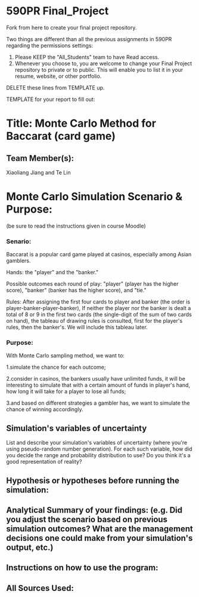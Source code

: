 # 590PR Final_Project
Fork from here to create your final project repository.

Two things are different than all the previous assignments in 590PR regarding the permissions settings:

1. Please KEEP the "All_Students" team to have Read access.  
2. Whenever you choose to, you are welcome to change your Final Project repository to private or to public.  This will enable you to list it in your resume, website, or other portfolio.

DELETE these lines from TEMPLATE up.

TEMPLATE for your report to fill out:

# Title: Monte Carlo Method for Baccarat (card game)
## Team Member(s):
Xiaoliang Jiang and Te Lin

# Monte Carlo Simulation Scenario & Purpose:
(be sure to read the instructions given in course Moodle)
### Senario:
Baccarat is a popular card game played at casinos, especially among Asian gamblers.

Hands: the "player" and the "banker." 

Possible outcomes each round of play: "player" (player has the higher score), "banker" (banker has the higher score), and "tie."

Rules: After assigning the first four cards to player and banker (the order is player-banker-player-banker), If neither the player nor the banker is dealt a total of 8 or 9 in the first two cards (the single-digit of the sum of two cards on hand), the tableau of drawing rules is consulted, first for the player's rules, then the banker's. We will include this tableau later.

### Purpose:
With Monte Carlo sampling method, we want to:

1.simulate the chance for each outcome;

2.consider in casinos, the bankers usually have unlimited funds, it will be interesting to simulate that with a certain amount of funds in player's hand, how long it will take for a player to lose all funds;

3.and based on different strategies a gambler has, we want to simulate the chance of winning accordingly.
 

## Simulation's variables of uncertainty
List and describe your simulation's variables of uncertainty (where you're using pseudo-random number generation). For each such variable, how did you decide the range and probability distribution to use?  Do you think it's a good representation of reality?

## Hypothesis or hypotheses before running the simulation:


## Analytical Summary of your findings: (e.g. Did you adjust the scenario based on previous simulation outcomes?  What are the management decisions one could make from your simulation's output, etc.)

## Instructions on how to use the program:

## All Sources Used:

